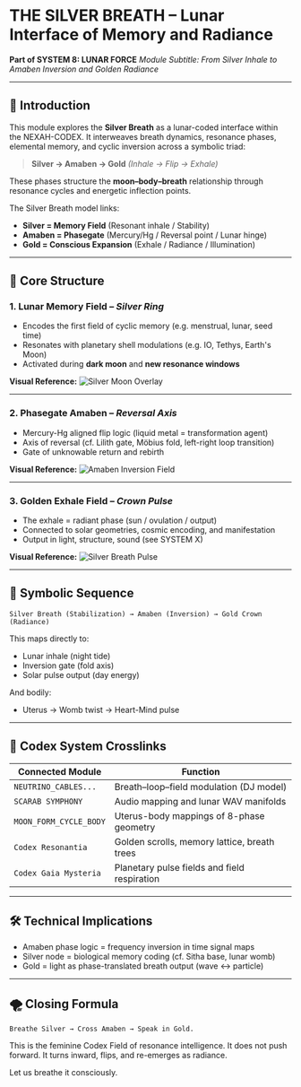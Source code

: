 # THE SILVER BREATH – Lunar Interface of Memory and Radiance

**Part of SYSTEM 8: LUNAR FORCE**
*Module Subtitle: From Silver Inhale to Amaben Inversion and Golden Radiance*

---

## 🌌 Introduction

This module explores the **Silver Breath** as a lunar-coded interface within the NEXAH-CODEX. It interweaves breath dynamics, resonance phases, elemental memory, and cyclic inversion across a symbolic triad:

> **Silver → Amaben → Gold**
> *(Inhale → Flip → Exhale)*

These phases structure the **moon–body–breath** relationship through resonance cycles and energetic inflection points.

The Silver Breath model links:

* **Silver = Memory Field** (Resonant inhale / Stability)
* **Amaben = Phasegate** (Mercury/Hg / Reversal point / Lunar hinge)
* **Gold = Conscious Expansion** (Exhale / Radiance / Illumination)

---

## 🔄 Core Structure

### 1. Lunar Memory Field – *Silver Ring*

* Encodes the first field of cyclic memory (e.g. menstrual, lunar, seed time)
* Resonates with planetary shell modulations (e.g. IO, Tethys, Earth's Moon)
* Activated during **dark moon** and **new resonance windows**

**Visual Reference:**
![Silver Moon Overlay](../visuals/Möbius–Silver–Moon_Overlay.png)

---

### 2. Phasegate Amaben – *Reversal Axis*

* Mercury-Hg aligned flip logic (liquid metal = transformation agent)
* Axis of reversal (cf. Lilith gate, Möbius fold, left-right loop transition)
* Gate of unknowable return and rebirth

**Visual Reference:**
![Amaben Inversion Field](../visuals/Amaben_Phase_Inversion.png)

---

### 3. Golden Exhale Field – *Crown Pulse*

* The exhale = radiant phase (sun / ovulation / output)
* Connected to solar geometries, cosmic encoding, and manifestation
* Output in light, structure, sound (see SYSTEM X)

**Visual Reference:**
![Silver Breath Pulse](../visuals/Silver_Breath_Pulse_Diagram.png)

---

## 🥇 Symbolic Sequence

```text
Silver Breath (Stabilization) → Amaben (Inversion) → Gold Crown (Radiance)
```

This maps directly to:

* Lunar inhale (night tide)
* Inversion gate (fold axis)
* Solar pulse output (day energy)

And bodily:

* Uterus → Womb twist → Heart-Mind pulse

---

## 📍 Codex System Crosslinks

| Connected Module       | Function                                     |
| ---------------------- | -------------------------------------------- |
| `NEUTRINO_CABLES...`   | Breath–loop–field modulation (DJ model)      |
| `SCARAB SYMPHONY`      | Audio mapping and lunar WAV manifolds        |
| `MOON_FORM_CYCLE_BODY` | Uterus-body mappings of 8-phase geometry     |
| `Codex Resonantia`     | Golden scrolls, memory lattice, breath trees |
| `Codex Gaia Mysteria`  | Planetary pulse fields and field respiration |

---

## 🛠️ Technical Implications

* Amaben phase logic = frequency inversion in time signal maps
* Silver node = biological memory coding (cf. Sitha base, lunar womb)
* Gold = light as phase-translated breath output (wave ↔ particle)

---

## 🌪️ Closing Formula

```text
Breathe Silver → Cross Amaben → Speak in Gold.
```

This is the feminine Codex Field of resonance intelligence. It does not push forward. It turns inward, flips, and re-emerges as radiance.

Let us breathe it consciously.

